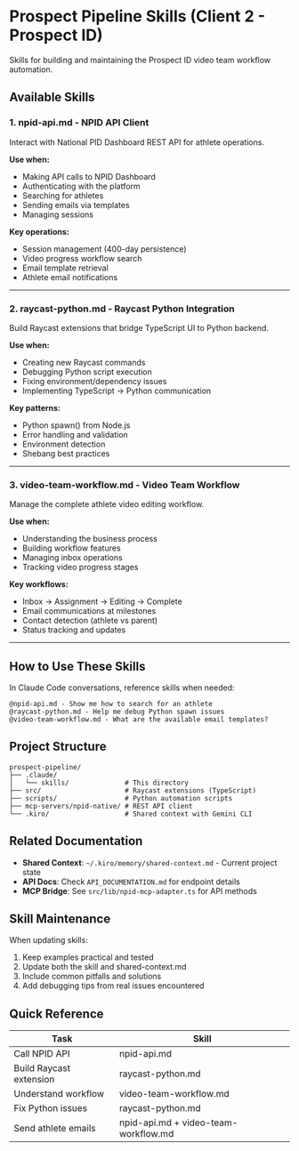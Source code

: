 # Prospect Pipeline Skills (Client 2 - Prospect ID)

Skills for building and maintaining the Prospect ID video team workflow automation.

## Available Skills

### 1. **npid-api.md** - NPID API Client
Interact with National PID Dashboard REST API for athlete operations.

**Use when:**
- Making API calls to NPID Dashboard
- Authenticating with the platform
- Searching for athletes
- Sending emails via templates
- Managing sessions

**Key operations:**
- Session management (400-day persistence)
- Video progress workflow search
- Email template retrieval
- Athlete email notifications

---

### 2. **raycast-python.md** - Raycast Python Integration
Build Raycast extensions that bridge TypeScript UI to Python backend.

**Use when:**
- Creating new Raycast commands
- Debugging Python script execution
- Fixing environment/dependency issues
- Implementing TypeScript → Python communication

**Key patterns:**
- Python spawn() from Node.js
- Error handling and validation
- Environment detection
- Shebang best practices

---

### 3. **video-team-workflow.md** - Video Team Workflow
Manage the complete athlete video editing workflow.

**Use when:**
- Understanding the business process
- Building workflow features
- Managing inbox operations
- Tracking video progress stages

**Key workflows:**
- Inbox → Assignment → Editing → Complete
- Email communications at milestones
- Contact detection (athlete vs parent)
- Status tracking and updates

---

## How to Use These Skills

In Claude Code conversations, reference skills when needed:
```
@npid-api.md - Show me how to search for an athlete
@raycast-python.md - Help me debug Python spawn issues
@video-team-workflow.md - What are the available email templates?
```

## Project Structure

```
prospect-pipeline/
├── .claude/
│   └── skills/              # This directory
├── src/                     # Raycast extensions (TypeScript)
├── scripts/                 # Python automation scripts
├── mcp-servers/npid-native/ # REST API client
└── .kiro/                   # Shared context with Gemini CLI
```

## Related Documentation

- **Shared Context**: `~/.kiro/memory/shared-context.md` - Current project state
- **API Docs**: Check `API_DOCUMENTATION.md` for endpoint details
- **MCP Bridge**: See `src/lib/npid-mcp-adapter.ts` for API methods

## Skill Maintenance

When updating skills:
1. Keep examples practical and tested
2. Update both the skill and shared-context.md
3. Include common pitfalls and solutions
4. Add debugging tips from real issues encountered

## Quick Reference

| Task | Skill |
|------|-------|
| Call NPID API | npid-api.md |
| Build Raycast extension | raycast-python.md |
| Understand workflow | video-team-workflow.md |
| Fix Python issues | raycast-python.md |
| Send athlete emails | npid-api.md + video-team-workflow.md |
